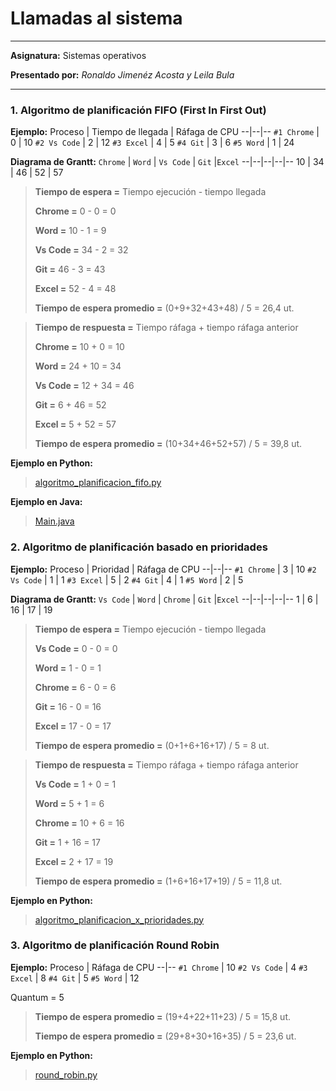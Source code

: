 # Llamadas al sistema

---

**Asignatura:** Sistemas operativos

**Presentado por:** *Ronaldo Jimenéz Acosta y Leila Bula*

--- 

### 1. Algoritmo de planificación FIFO (First In First Out)
**Ejemplo:**
Proceso | Tiempo de llegada | Ráfaga de CPU
--|--|--
```#1 Chrome``` | 0 | 10 
```#2 Vs Code``` | 2 | 12 
```#3 Excel``` | 4 | 5 
```#4 Git``` | 3 | 6 
```#5 Word``` | 1 | 24 

**Diagrama de Grantt:**
 ```Chrome``` | ```Word```  | ```Vs Code```  | ```Git``` |```Excel``` 
--|--|--|--|--
10 | 34 | 46 | 52 | 57

>**Tiempo de espera =** Tiempo ejecución - tiempo llegada
>
>**Chrome =** 0 - 0 = 0
>
>**Word =** 10 - 1 = 9
>
>**Vs Code =** 34 - 2 = 32
>
>**Git =** 46 - 3 = 43
>
>**Excel =** 52 - 4 = 48
>
>**Tiempo de espera promedio =** (0+9+32+43+48) / 5 = 26,4 ut.

>**Tiempo de respuesta =** Tiempo ráfaga + tiempo ráfaga anterior
>
>**Chrome =** 10 + 0 = 10
>
>**Word =** 24 + 10 = 34
>
>**Vs Code =** 12 + 34 = 46
>
>**Git =** 6 + 46 = 52
>
>**Excel =** 5 + 52 = 57
>
>**Tiempo de espera promedio =** (10+34+46+52+57) / 5 = 39,8 ut.

**Ejemplo en Python:**
>[algoritmo_planificacion_fifo.py](https://github.com/JimcostDev/Python_Ejercicios/blob/master/algoritmo_planificacion_fifo.py)

**Ejemplo en Java:**
>[Main.java](https://github.com/Leila-Bula/fcfs/blob/master/src/main/java/Main.java)


### 2. Algoritmo de planificación basado en prioridades
**Ejemplo:**
Proceso | Prioridad | Ráfaga de CPU
--|--|--
```#1 Chrome``` | 3 | 10 
```#2 Vs Code``` | 1 | 1 
```#3 Excel``` | 5 | 2 
```#4 Git``` | 4 | 1 
```#5 Word``` | 2 | 5 

**Diagrama de Grantt:**
 ```Vs Code``` | ```Word```  | ```Chrome```  | ```Git``` |```Excel``` 
--|--|--|--|--
1 | 6 | 16 | 17 | 19

>**Tiempo de espera =** Tiempo ejecución - tiempo llegada
>
>**Vs Code =** 0 - 0 = 0
>
>**Word =** 1 - 0 = 1
>
>**Chrome =** 6 - 0 = 6
>
>**Git =** 16 - 0 = 16
>
>**Excel =** 17 - 0 = 17
>
>**Tiempo de espera promedio =** (0+1+6+16+17) / 5 = 8 ut.

>**Tiempo de respuesta =** Tiempo ráfaga + tiempo ráfaga anterior
>
>**Vs Code =** 1 + 0 = 1
>
>**Word =** 5 + 1 = 6
>
>**Chrome =** 10 + 6 = 16
>
>**Git =** 1 + 16 = 17
>
>**Excel =** 2 + 17 = 19
>
>**Tiempo de espera promedio =** (1+6+16+17+19) / 5 = 11,8 ut.

**Ejemplo en Python:**
>[algoritmo_planificacion_x_prioridades.py](https://github.com/JimcostDev/Python_Ejercicios/blob/master/algoritmo_planificacion_x_prioridades.py)

### 3. Algoritmo de planificación Round Robin
**Ejemplo:**
Proceso |  Ráfaga de CPU
--|--
```#1 Chrome``` | 10 
```#2 Vs Code``` | 4
```#3 Excel``` | 8
```#4 Git``` | 5
```#5 Word``` | 12 

Quantum = 5

>**Tiempo de espera promedio =** (19+4+22+11+23) / 5 = 15,8 ut.
>
>**Tiempo de espera promedio =** (29+8+30+16+35) / 5 = 23,6 ut.

**Ejemplo en Python:**
>[round_robin.py](https://github.com/JimcostDev/Python_Ejercicios/blob/master/round_robin.py)

